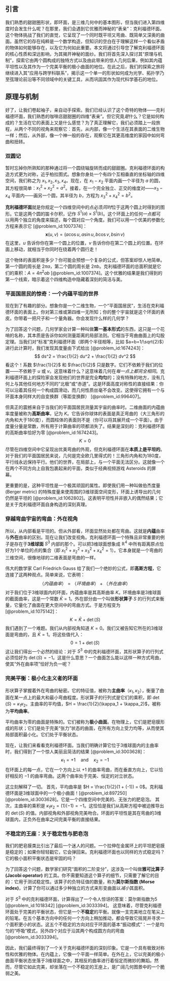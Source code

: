 ## 引言
我们熟悉的甜甜圈形状，即环面，是三维几何中的基本图形，但当我们进入第四维度时会发生什么呢？在那里，我们会遇到它优雅而神秘的“表亲”：克利福德环面。这个物体挑战了我们的直觉，它呈现了一个同时既平坦又弯曲、既简单又深奥的曲面。虽然它的存在纯粹是一个数学构造，但知识的空白在于理解这样一个看似矛盾的物体如何能够存在，以及它为何如此重要。本文将通过引导您了解克利福德环面的核心性质和深远影响，为其揭开神秘的面纱。我们将首先深入探讨其“原理与机制”，探索它由两个圆构成的独特方式以及由此带来的惊人几何后果，例如其内蕴平坦性以及其作为一个完美平衡的极小曲面的地位。在此之后，我们的探索之旅将继续进入其“应用与跨学科联系”，揭示这一个单一的形状如何成为光学、拓扑学乃至弦理论前沿等不同领域中的关键工具，从而巩固其作为现代科学基石的地位。

## 原理与机制

好了，让我们卷起袖子，亲自动手探索。我们已经认识了这个奇特的物体——克利福德环面，我们熟悉的咖啡店甜甜圈的四维“表亲”。但它究竟*是*什么？它是如何构成的？生活在它的表面上又是什么感觉？为了真正理解它，我们必须踏上一段旅程，从两个不同的视角来观察它：首先，从内部，像一个生活在其表面的二维生物一样；然后，从外部，像一个神一般的存在，观察它在其更高维度的家园中如何弯曲和扭转。

### 双圆记

暂时忘掉你所熟知的那种通过将一个圆绕轴旋转而成的甜甜圈。克利福德环面的构造方式更为对称，近乎柏拉图式。想象你身处一个有四个互相垂直的坐标轴的四维空间，我们称之为 $x_1, x_2, x_3, x_4$。现在，在 $x_1-x_2$ 平面内画一个半径为 $a$ 的圆，其方程很简单：$x_1^2 + x_2^2 = a^2$。接着，在一个完全独立、正交的维度对——$x_3-x_4$ 平面内——画另一个圆，其半径为 $b$，方程为 $x_3^2 + x_4^2 = b^2$。

**克利福德环面**就是你规定一个四维空间中的点必须*同时*位于这两个圆上时得到的图形。它是这两个圆的笛卡尔积，记作 $S^1(a) \times S^1(b)$。这个环面上的任何一点都可以用两个独立的角度来描述，每个圆对应一个角度。我们可以用一个优美的参数化方程来表示它 [@problem_id:1007374]：
$$
\mathbf{x}(u, v) = (a\cos u, a\sin u, b\cos v, b\sin v)
$$
在这里，$u$ 告诉你你在第一个圆上的位置，$v$ 告诉你你在第二个圆上的位置。在环面上移动，就相当于你同时在绕着两个圆行走！

这个物体的表面积是多少？你可能会预想一个复杂的公式，但答案却惊人地简单。第一个圆的周长是 $2\pi a$，第二个圆的周长是 $2\pi b$。克利福德环面的总面积就是它们的乘积：$A = 4\pi^2 ab$ [@problem_id:1007374]。这个优雅的结果是我们得到的第一个线索，暗示着这个四维构造中隐藏着深刻的简洁与美。

### 平面国居民的惊奇：一个内蕴平坦的世界

现在到了有趣的部分。想象你是一个二维生物，一个“平面国居民”，生活在克利福德环面的表面上。你对第三维或第四维一无所知；你的整个宇宙就是这个环面的表皮。你带着一把尺子和一个量角器。你会发现什么样的几何学？

为了回答这个问题，几何学家会计算一种叫做**第一基本形式**的东西，这只是一个花哨的名称，其本质是告诉你如何测量距离的局部法则。它相当于弯曲曲面上的勾股定理。当我们对“标准”克利福德环面（即两个半径相等，比如 $a=b=1/\sqrt{2}$）进行此计算时，我们发现其度量由下式给出 [@problem_id:1674243]：
$$
ds^2 = \frac{1}{2} du^2 + \frac{1}{2} dv^2
$$
看这个！系数 $\frac{1}{2}$ 和 $\frac{1}{2}$ 只是数字。它们不依赖于我们的位置——不依赖于 $u$ 或 $v$。这意味着什么？这意味着几何在*每一点上都完全相同*。克利福德环面上的探险家会发现他们的世界是完全**均匀**的；没有特殊的地方，没有几何上与其他任何地方不同的“北极”或“赤道”。这是环面高度对称性的直接结果：你可以沿着其任何一个构成圆滑动，而几何性质丝毫不会改变。这使得它拥有一个与环面本身同样大的自变换群（等距变换群） [@problem_id:996407]。

但真正的震撼来自于当我们的平面国居民测量其宇宙的曲率时。二维曲面的内蕴曲率度量被称为**高斯曲率**，记为 $K$。它告诉你球体的表面是真正弯曲的（大三角形的内角和大于180度），而圆柱体的表面则不是（你可以将其展开成一个平面）。由于度量分量是常数，所有用于计算曲率的项都消失了。结果是深刻的：克利福德环面的高斯曲率恰好为零 [@problem_id:1674243]。
$$
K = 0
$$
尽管在四维空间中它呈现出优美弯曲的外观，但克利福德环面在**本质上是平坦的**。对于我们的平面国居民来说，几何是完全欧几里得式的！三角形内角和为180度，平行线永远保持平行。他们的世界，在局部上，与一个平面无法区分。这就像一个在两个不同方向上自我包裹起来的平面，类似于经典视频游戏 Asteroids 的屏幕。

更重要的是，这种平坦性是一个极其顽固的属性。即使我们用一种叫做伯杰度量 (Berger metric) 的特殊度量来使周围的3维球面空间变形，环面上诱导出的几何仍然是平坦的 [@problem_id:1062802]。这表明平坦性并非嵌入的偶然结果；它是关于克利福德环面自身构造的深刻真理。

### 穿越弯曲宇宙的弯曲：外在视角

所以，从内部看是平坦的。但从外部看，环面显然处处都在弯曲。这就是**内蕴**曲率与**外在**曲率的区别。现在让我们改变视角。克利福德环面一个特殊且非常重要的例子是存在于**3维球面** $S^3$ 内部的那个。可以把3维球面想象成 $\mathbb{R}^4$ 中所有距离原点恰好为1个单位的点的集合（即 $x_1^2+x_2^2+x_3^2+x_4^2=1$）。它本身就是一个弯曲的三维空间，很像地球的二维表面是弯曲的一样。

伟大的数学家 Carl Friedrich Gauss 给了我们一个绝妙的公式，即**高斯方程**，它连接了这两种观点。简单来说，它表明：
$$
（内蕴曲率） = （环境曲率） + （外在曲率）
$$
对于我们位于3维球面内的环面，内蕴曲率是其高斯曲率 $K$。环境曲率是3维球面的截面曲率，这是一个常数 $\bar{K}=1$。外在部分由一个叫做**形状算子** $S$ 的行列式来衡量，它量化了曲面在更大空间中的弯曲方式。于是方程变为 [@problem_id:1075142]：
$$
K = \bar{K} + \det(S)
$$
我们遇到了一个难题。我们从内部视角知道 $K=0$。我们又被告知它所在的3维球面是弯曲的，且 $\bar{K}=1$。将这些值代入：
$$
0 = 1 + \det(S)
$$
这让我们得出一个必然的结论：对于 $S^3$ 中的克利福德环面，其形状算子的行列式必须恰好为 $\det(S) = -1$。这是什么意思？一个曲面怎么能以这样一种方式弯曲，使其“外在曲率项”恰好为负一呢？

### 完美平衡：极小化主义者的环面

形状算子掌握着外在弯曲的秘密。它的特征值，被称为**主曲率**（$\kappa_1, \kappa_2$），衡量了曲面在某一点上的最大和最小弯曲程度。形状算子的行列式是它们的乘积，即 $\det(S) = \kappa_1 \kappa_2$。主曲率的平均值，$H = \frac{1}{2}(\kappa_1 + \kappa_2)$，被称为**平均曲率**。

平均曲率为零的曲面是特殊的。它们被称为**极小曲面**。在物理上，它们是肥皂膜形成的形状；它们是处于完美“张力”状态的曲面，在所有方向上受力均等，从而使其局部面积最小化。它们处于平衡状态。

现在，让我们来看看克利福德环面。当我们明确计算它位于3维球面内的主曲率时，我们得到了一个惊人美丽且简洁的结果 [@problem_id:3003628]：
$$
\kappa_1 = +1 \quad \text{and} \quad \kappa_2 = -1
$$
在环面上的每一点，它在一个方向上以 $+1$ 的曲率弯曲，而在垂直方向上，它以恰好相反的 $-1$ 的曲率弯曲。这两个曲率处于完美、恒定的对立状态。

这立刻解释了一切。
首先，平均曲率是 $H = \frac{1}{2}(1 + (-1)) = 0$。克利福德环面是3维球面中的一个极小曲面！[@problem_id:897250] [@problem_id:3003628]。它是一个四维空间中完美的、无张力的肥皂泡。
其次，主曲率的乘积是 $\kappa_1 \kappa_2 = (1)(-1) = -1$。这恰恰是我们从高斯方程中被迫推导出的 $\det(S)$ 的值。内部视角和外部视角完美吻合。环面的平坦性是其在弯曲的3维球面内，正负外在曲率之间完美平衡的直接结果。

### 不稳定的王座：关于稳定性与肥皂泡

我们的肥皂膜类比引出了最后一个迷人的问题。一个拉伸在金属环上的平坦肥皂膜是稳定的；如果你轻轻戳它，它会弹回来。克利福德环面也以同样的方式稳定吗？它的极小面积平衡状态是牢固的吗？

为了回答这个问题，数学家们研究“面积的二阶变分”，这涉及一个叫做**雅可比算子 (Jacobi operator)** 的工具。你不需要知道这个算子的细节，只需要了解它的目的：它用于测试稳定性。该算子的负特征值的数量，称为**莫尔斯指数 (Morse index)**，计算了你可以通过多少种独立的方式来形变曲面以*减小*其面积。

对于 $S^3$ 中的克利福德环面，计算得出了一个令人惊讶的答案：莫尔斯指数为5 [@problem_id:1018342] [@problem_id:3033394]。
这意味着，尽管克利福德环面处于完美的平衡状态，但它是一个**不稳定**的平衡。就像一支完美地立在笔尖上的铅笔。在五个基本方向中的任何一个方向上稍加推动，都会导致它摇晃并寻求一个面积更小的状态。这五个不稳定的方向对应于环面的基本“振动模式”：一个是均匀的“呼吸”模式，另外四个对应于沿其两个构成圆方向的弯曲 [@problem_id:3033394]。

因此，我们最终得到了一个关于克利福德环面的深刻印象。它是一个具有极致对称性和优雅的物体。在内蕴上，它像一个平面一样简单。在外在上，它以完美的极小曲面平衡状态坐落于3维球面之中，其相反的曲率进行着恒定而微妙的舞蹈。然而，尽管它如此完美，却坐落在一个不稳定的王座上，是广阔几何图景中的一个脆弱之美。

